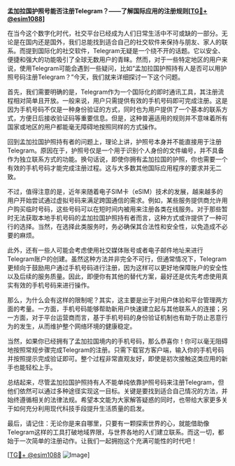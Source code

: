 **孟加拉国护照号能否注册Telegram？——了解国际应用的注册规则[[TG💪+ @esim1088](https://t.me/s/esim1088)]**

在当今这个数字化时代，社交平台已经成为人们日常生活中不可或缺的一部分。无论是在国内还是国外，我们总能找到适合自己的社交软件来保持与朋友、家人的联系。而提到国际化的社交软件，Telegram无疑是一个绕不开的话题。它以安全、便捷和强大的功能吸引了全球无数用户的青睐。然而，对于一些特定地区的用户来说，使用Telegram可能会遇到一些疑问，比如“孟加拉国护照持有人是否可以用护照号码注册Telegram？”今天，我们就来详细探讨一下这个问题。

首先，我们需要明确的是，Telegram作为一个国际化的即时通讯工具，其注册流程相对简单且开放。一般来说，用户只需提供有效的手机号码即可完成注册。这是因为手机号码不仅是一种身份验证的方式，同时也为用户提供了一个基本的联系方式，方便日后接收验证码等重要信息。但是，这种普遍适用的规则并不意味着所有国家或地区的用户都能毫无障碍地按照同样的方式操作。

回到孟加拉国护照持有者的问题上，理论上讲，护照号本身并不能直接用于注册Telegram。原因在于，护照号仅是一个用于识别个人身份的文件编号，并不具备作为独立联系方式的功能。换句话说，即使你拥有孟加拉国的护照，你也需要一个有效的手机号码才能完成注册过程。这与大多数其他国际应用程序的要求并无二致。

不过，值得注意的是，近年来随着电子SIM卡（eSIM）技术的发展，越来越多的用户开始尝试通过虚拟号码来满足跨国通信的需求。例如，某些服务提供商允许用户购买临时号码，这些号码可以在短时间内被用来注册各类在线服务。对于那些暂时无法获取本地手机号码的孟加拉国护照持有者而言，这种方式或许提供了一种可行的选择。当然，在选择此类服务时，务必确保其合法性和安全性，以免造成不必要的麻烦。

此外，还有一些人可能会考虑使用社交媒体账号或者电子邮件地址来进行Telegram账户的创建。虽然这种方法并非完全不可行，但通常情况下，Telegram更倾向于鼓励用户通过手机号码进行注册，因为这样可以更好地保障账户的安全性以及后续的服务质量。因此，即便你有其他的替代方案，最好还是优先考虑使用真实有效的手机号码来进行操作。

那么，为什么会有这样的限制呢？其实，这主要是出于对用户体验和平台管理两方面的考量。一方面，手机号码能够帮助新用户快速建立起与其他联系人的连接；另一方面，对于平台运营商而言，基于手机号码的身份验证机制也有助于防止恶意行为的发生，从而维护整个网络环境的健康稳定。

当然，如果你已经拥有了孟加拉国境内的手机号码，那么恭喜你！你可以毫无阻碍地按照常规步骤完成Telegram的注册。只需下载官方客户端，输入你的手机号码并按照提示完成验证即可。整个过程非常直观友好，即使是初次接触这类应用的新手也能轻松上手。

总结起来，尽管孟加拉国护照持有人不能单纯依靠护照号码来注册Telegram，但他们依然可以通过多种途径实现这一目标。关键是要找到适合自己情况的方法，并始终遵循相关的法律法规。希望本文能为大家解答疑惑的同时，也带给大家更多关于如何充分利用现代科技手段提升生活质量的启发。

最后，请记住：无论你是来自哪里，只要有一颗探索世界的心，就能借助像Telegram这样的工具打破地域界限，与世界各地的人们建立联系。而这一切，都始于一次简单的注册动作。让我们一起拥抱这个充满可能性的时代吧！

[[TG💪+ @esim1088](https://t.me/s/esim1088) ![Image](https://i.postimg.cc/4NQfJmqS/Snipaste-2025-05-13-00-14-12.png)]